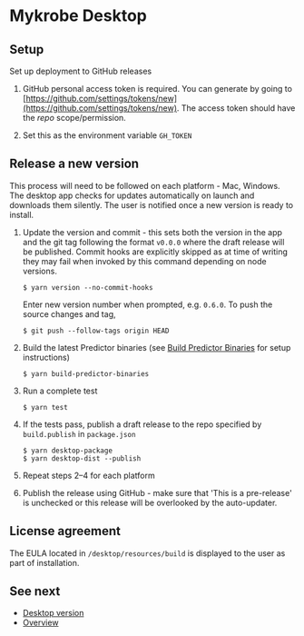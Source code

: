 # Mykrobe Desktop

## Setup

Set up deployment to GitHub releases

1. GitHub personal access token is required. You can generate by going to [https://github.com/settings/tokens/new](https://github.com/settings/tokens/new). The access token should have the *repo* scope/permission.

2. Set this as the environment variable `GH_TOKEN`

## Release a new version

This process will need to be followed on each platform - Mac, Windows. The desktop app checks for updates automatically on launch and downloads them silently. The user is notified once a new version is ready to install.

1. Update the version and commit - this sets both the version in the app and the git tag following the format `v0.0.0` where the draft release will be published. Commit hooks are explicitly skipped as at time of writing they may fail when invoked by this command depending on node versions.

	```
	$ yarn version --no-commit-hooks
	```

	Enter new version number when prompted, e.g. `0.6.0`. To push the source changes and tag,

	```
	$ git push --follow-tags origin HEAD
	```

2. Build the latest Predictor binaries (see [Build Predictor Binaries](desktop-predictor-binaries.md) for setup instructions)

	```
	$ yarn build-predictor-binaries
	```

3. Run a complete test

	```
	$ yarn test
	```

4. If the tests pass, publish a draft release to the repo specified by `build.publish` in `package.json`

	```
	$ yarn desktop-package
	$ yarn desktop-dist --publish
	```

5. Repeat steps 2–4 for each platform

6. Publish the release using GitHub - make sure that 'This is a pre-release' is unchecked or this release will be overlooked by the auto-updater.

## License agreement

The EULA located in `/desktop/resources/build` is displayed to the user as part of installation.

## See next

- [Desktop version](desktop.md)
- [Overview](../README.md)
